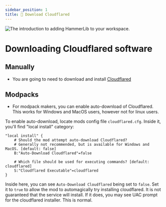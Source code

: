 ```yaml
---
sidebar_position: 1
title: 📩 Download Cloudflared
---
```


![The introduction to adding HammerLib to your workspace.](https://assets.zeith.org/logos/cloudflared.png)

# Downloading Cloudflared software

## Manually
- You are going to need to download and install [Cloudflared](https://developers.cloudflare.com/cloudflare-one/connections/connect-networks/downloads/) 

## Modpacks
- For modpack makers, you can enable auto-download of Cloudflared. This works for Windows and MacOS users, however not for linux users.

To enable auto-download, locate mods config file `cloudflared.cfg`. Inside it, you'll find "local install" category:
```
"local install" {
    # Should the mod attempt auto-download Cloudflared?
    # Generally not recommended, but is available for Windows and MacOS. [default: false]
    B:"Auto-Download Cloudflared"=false

    # Which file should be used for executing commands? [default: cloudflared]
    S:"Cloudflared Executable"=cloudflared
}
```

Inside here, you can see `Auto-Download Cloudflared` being set to `false`. Set it to `true` to allow the mod to automagically try installing cloudflared.
It is not guaranteed that the service will install. If it does, you may see UAC prompt for the cloudflared installer. This is normal.